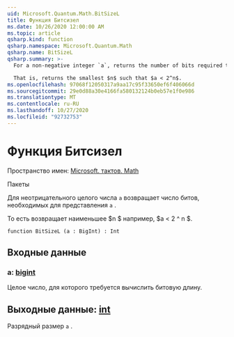 ```yaml
---
uid: Microsoft.Quantum.Math.BitSizeL
title: Функция Битсизел
ms.date: 10/26/2020 12:00:00 AM
ms.topic: article
qsharp.kind: function
qsharp.namespace: Microsoft.Quantum.Math
qsharp.name: BitSizeL
qsharp.summary: >-
  For a non-negative integer `a`, returns the number of bits required to represent `a`.

  That is, returns the smallest $n$ such that $a < 2^n$.
ms.openlocfilehash: 97068f12050317a9aa17c95f33650ef6f406066d
ms.sourcegitcommit: 29e0d88a30e4166fa580132124b0eb57e1f0e986
ms.translationtype: MT
ms.contentlocale: ru-RU
ms.lasthandoff: 10/27/2020
ms.locfileid: "92732753"
---
```

# <a name="bitsizel-function"></a>Функция Битсизел

Пространство имен: [Microsoft. тактов. Math](xref:Microsoft.Quantum.Math)

Пакеты [](https://nuget.org/packages/)


Для неотрицательного целого числа `a` возвращает число битов, необходимых для представления `a` .

То есть возвращает наименьшее $n $ например, $a < 2 ^ n $.

```qsharp
function BitSizeL (a : BigInt) : Int
```


## <a name="input"></a>Входные данные

### <a name="a--bigint"></a>a: [bigint](xref:microsoft.quantum.lang-ref.bigint)

Целое число, для которого требуется вычислить битовую длину.



## <a name="output--int"></a>Выходные данные: [int](xref:microsoft.quantum.lang-ref.int)

Разрядный размер `a` .